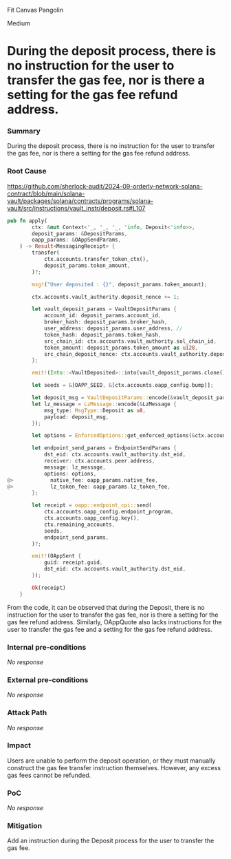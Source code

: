 Fit Canvas Pangolin

Medium

# During the deposit process, there is no instruction for the user to transfer the gas fee, nor is there a setting for the gas fee refund address.

### Summary

During the deposit process, there is no instruction for the user to transfer the gas fee, nor is there a setting for the gas fee refund address.

### Root Cause

https://github.com/sherlock-audit/2024-09-orderly-network-solana-contract/blob/main/solana-vault/packages/solana/contracts/programs/solana-vault/src/instructions/vault_instr/deposit.rs#L107
```rust
pub fn apply(
        ctx: &mut Context<'_, '_, '_, 'info, Deposit<'info>>,
        deposit_params: &DepositParams,
        oapp_params: &OAppSendParams,
    ) -> Result<MessagingReceipt> {
        transfer(
            ctx.accounts.transfer_token_ctx(),
            deposit_params.token_amount,
        )?;

        msg!("User deposited : {}", deposit_params.token_amount);

        ctx.accounts.vault_authority.deposit_nonce += 1;

        let vault_deposit_params = VaultDepositParams {
            account_id: deposit_params.account_id,
            broker_hash: deposit_params.broker_hash,
            user_address: deposit_params.user_address, //
            token_hash: deposit_params.token_hash,
            src_chain_id: ctx.accounts.vault_authority.sol_chain_id,
            token_amount: deposit_params.token_amount as u128,
            src_chain_deposit_nonce: ctx.accounts.vault_authority.deposit_nonce,
        };

        emit!(Into::<VaultDeposited>::into(vault_deposit_params.clone()));

        let seeds = &[OAPP_SEED, &[ctx.accounts.oapp_config.bump]];

        let deposit_msg = VaultDepositParams::encode(&vault_deposit_params);
        let lz_message = LzMessage::encode(&LzMessage {
            msg_type: MsgType::Deposit as u8,
            payload: deposit_msg,
        });

        let options = EnforcedOptions::get_enforced_options(&ctx.accounts.enforced_options, &None);

        let endpoint_send_params = EndpointSendParams {
            dst_eid: ctx.accounts.vault_authority.dst_eid,
            receiver: ctx.accounts.peer.address,
            message: lz_message,
            options: options,
@>            native_fee: oapp_params.native_fee,
@>            lz_token_fee: oapp_params.lz_token_fee,
        };

        let receipt = oapp::endpoint_cpi::send(
            ctx.accounts.oapp_config.endpoint_program,
            ctx.accounts.oapp_config.key(),
            ctx.remaining_accounts,
            seeds,
            endpoint_send_params,
        )?;

        emit!(OAppSent {
            guid: receipt.guid,
            dst_eid: ctx.accounts.vault_authority.dst_eid,
        });

        Ok(receipt)
    }


```
From the code, it can be observed that during the Deposit, there is no instruction for the user to transfer the gas fee, nor is there a setting for the gas fee refund address. Similarly, OAppQuote also lacks instructions for the user to transfer the gas fee and a setting for the gas fee refund address.

### Internal pre-conditions

_No response_

### External pre-conditions

_No response_

### Attack Path

_No response_

### Impact

Users are unable to perform the deposit operation, or they must manually construct the gas fee transfer instruction themselves. However, any excess gas fees cannot be refunded.

### PoC

_No response_

### Mitigation

Add an instruction during the Deposit process for the user to transfer the gas fee.